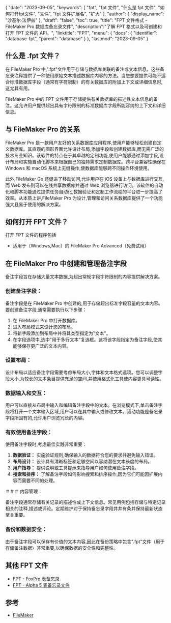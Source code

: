 {
"date": "2023-09-05",
  "keywords": [
"fpt",
"fpt 文件",
"什么是 fpt 文件",
"如何打开fpt文件",
"文件",
"fpt 文件扩展名",
"扩大"
],
  "author": {
"display_name": "沙基尔·法伊兹"
},
"draft": "false",
"toc": true,
"title": "FPT 文件格式 - FileMaker Pro 数据库备忘录文件",
  "description":"了解 FPT 格式以及可创建和打开 FPT 文件的 API。",
"linktitle": "FPT",
  "menu": {
    "docs": {
      "identifier": "database-fpt",
"parent": "database"
}
},
"lastmod": "2023-09-05"
}

## 什么是 .fpt 文件？

在 FileMaker Pro 中,".fpt"文件用于存储与数据库关联的备注或文本信息。这些备忘录注释提供了一种使用原始文本描述数据库内容的方法。当您想要提供可能不适合标准数据库字段（通常有字符限制）的有关数据库的附加上下文或详细信息时,这尤其有用。

FileMaker Pro 中的 FPT 文件用于存储提供有关数据库的描述性文本信息的备注。这允许用户提供超出具有字符限制的标准数据库字段所能容纳的上下文和详细信息。

## 与 FileMaker Pro 的关系

FileMaker Pro 是一款用户友好的关系数据库应用程序,使用户能够轻松创建自定义数据库。其直观的图形界面允许设计布局,添加字段和创建数据库,而无需广泛的技术专业知识。该软件的特点在于其卓越的定制功能,使用户能够通过添加字段,设计布局和实施自动化脚本来根据自己的独特需求定制数据库。跨平台兼容性确保在 Windows 和 macOS 系统上无缝操作,使数据库能够跨不同操作环境使用。

此外,FileMaker Go 还促进了移动访问,允许用户在 iOS 设备上与数据库进行交互,而 Web 发布则可以在线共享数据库并通过 Web 浏览器进行访问。该软件的自动化和脚本功能通过提供任务自动化,数据验证和定制工作流程的平台进一步提高了效率。从本质上讲,FileMaker Pro 为设计,管理和访问关系数据库提供了一个功能强大且易于使用的解决方案。

## 如何打开 FPT 文件？

打开 FPT 文件的程序包括

- 适用于（Windows,Mac）的 FileMaker Pro Advanced（免费试用）

## 在 FileMaker Pro 中创建和管理备注字段

备注字段旨在存储大量文本数据,为超出常规字段字符限制的内容提供解决方案。

### 创建备注字段：

备注字段是在 FileMaker Pro 中创建的,用于存储超出标准字段容量的文本内容。要创建备注字段,通常需要执行以下步骤：

1. 在 FileMaker Pro 中打开数据库。
2. 进入布局模式来设计您的布局。
3. 将新字段添加到布局中并将其类型指定为"文本"。
4. 在字段选项中,选中"用于多行文本"复选框。这将该字段指定为备注字段,使其能够保存更广泛的文本内容。

### 设置布局：

设计布局以适应备注字段需要考虑布局大小,字体和文本格式选项。您可以调整字段大小,为较长的文本条目提供充足的空间,并使用格式化工具使内容更具可读性。

### 数据输入和交互：

用户可以直接从布局中输入和编辑备注字段中的文本。在浏览模式下,单击备注字段将打开一个文本输入区域,用户可以在其中输入或修改文本。滚动功能是备忘录字段所固有的,允许用户浏览冗长的内容。

### 有效使用备注字段：

使用备注字段时,考虑最佳实践非常重要：

1. **数据验证：** 实施验证规则,确保输入的数据符合您的要求并避免输入错误。
2. **布局设计：** 设计具有清晰标签和足够空间以容纳潜在文本长度的布局。
3. **用户指导：** 提供说明或工具提示来指导用户如何使用备注字段。
4. **搜索和排序：** 了解备注字段如何影响搜索和排序操作,因为它们可能因扩展内容而需要不同的处理。

＃＃＃ 内容管理：

备注字段通常存储有关记录的描述性或上下文信息。常见用例包括存储与特定记录相关的注释,描述或评论。定期维护对于保持备忘录字段井井有条并保持最新状态至关重要。

### 备份和数据安全：

由于备注字段可以保存有价值的文本内容,因此在备份策略中包含".fpt"文件（用于存储备注数据）非常重要,以确保数据的安全性和完整性。

## 其他 FPT 文件

- [FPT - FoxPro 表备忘录](/zh/database/fpt-foxpro/)
- [FPT - Alpha 5 表备忘录文件](/zh/database/fpt-alphafive/)

## 参考
* [FileMaker](https://en.wikipedia.org/wiki/FileMaker)

